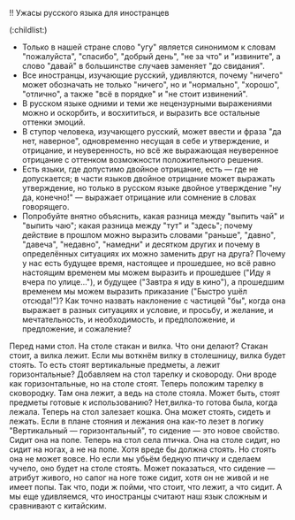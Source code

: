 !! Ужасы русского языка для иностранцев

(:childlist:)

* Только в нашей стране слово "угу" является синонимом к словам "пожалуйста", "спасибо", "добрый день", "не за что" и "извините", а слово "давай" в большинстве случаев заменяет "до свидания".
* Все иностранцы, изучающие русский, удивляются, почему "ничего" может обозначать не только "ничего", но и "нормально", "хорошо", "отлично", а также "всё в порядке" и "не стоит извинений".
* В русском языке одними и теми же нецензурными выражениями можно и оскорбить, и восхититься, и выразить все остальные оттенки эмоций.
* В ступор человека, изучающего русский, может ввести и фраза "да нет, наверное", одновременно несущая в себе и утверждение, и отрицание, и неуверенность, но всё же выражающая неуверенное отрицание с оттенком возможности положительного решения.
* Есть языки, где допустимо двойное отрицание, есть — где не допускается; в части языков двойное отрицание может выражать утверждение, но только в русском языке двойное утверждение "ну да, конечно!" — выражает отрицание или сомнение в словах говорящего.
* Попробуйте внятно объяснить, какая разница между "выпить чай" и "выпить чаю"; какая разница между "тут" и "здесь"; почему действие в прошлом можно выразить словами "раньше", "давно", "давеча", "недавно", "намедни" и десятком других и почему в определённых ситуациях их можно заменить друг на друга? Почему у нас есть будущее время, настоящее и прошедшее, но всё равно настоящим временем мы можем выразить и прошедшее ("Иду я вчера по улице..."), и будущее ("Завтра я иду в кино"), а прошедшим временем мы можем выразить приказание ("Быстро ушёл отсюда!")? Как точно назвать наклонение с частицей "бы", когда она выражает в разных ситуациях и условие, и просьбу, и желание, и мечтательность, и необходимость, и предположение, и предложение, и сожаление?

Перед нами стол. На столе стакан и вилка. Что они делают? Стакан стоит, а вилка лежит. Если мы воткнём вилку в столешницу, вилка будет стоять. То есть стоят вертикальные предметы, а лежит горизонтальные? Добавляем на стол тарелку и сковороду. Они вроде как горизонтальные, но на столе стоят. Теперь положим тарелку в сковородку. Там она лежит, а ведь на столе стояла. Может быть, стоят предметы готовые к использованию? Нет,вилка-то готова была, когда лежала. Теперь на стол залезает кошка. Она может стоять, сидеть и лежать. Если в плане стояния и лежания она как-то лезет в логику "Вертикальный — горизонтальный", то сидение — это новое свойство. Сидит она на попе. Теперь на стол села птичка. Она на столе сидит, но сидит на ногах, а не на попе. Хотя вреде бы должна стоять. Но стоять она не может вовсе. Но если мы убьём бедную птичку и сделаем чучело, оно будет на столе стоять. Может показаться, что сидение — атрибут живого, но сапог на ноге тоже сидит, хотя он не живой и не имеет попы. Так что, поди ж пойми, что стоит, что лежит, а что сидит. А мы еще удивляемся, что иностранцы считают наш язык сложным и сравнивают с китайским. 